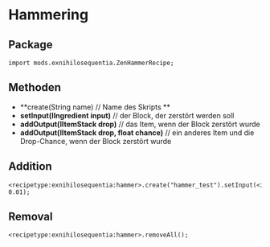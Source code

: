 # Hammering

## Package
`import mods.exnihilosequentia.ZenHammerRecipe;`

## Methoden
- **create(String name) // Name des Skripts **
- **setInput(IIngredient input)** // der Block, der zerstört werden soll
- **addOutput(IItemStack drop)** // das Item, wenn der Block zerstört wurde
- **addOutput(IItemStack drop, float chance)** // ein anderes Item und die Drop-Chance, wenn der Block zerstört wurde


## Addition

```zenscript
<recipetype:exnihilosequentia:hammer>.create("hammer_test").setInput(<item:minecraft:cobblestone>).addOutput(<item:minecraft:gravel>).addOutput(<item:minecraft:diamond>, 0.01);
```

## Removal

```zenscript
<recipetype:exnihilosequentia:hammer>.removeAll();
```
